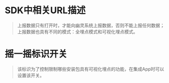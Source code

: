 # SDK中相关URL描述
> 上报数据只有打开时，才能向幽灵系统上报数据，否则不能上报任何数据；
> 上报数据也具有不同的模式：全埋点模式和可视化埋点模式。


# 摇一摇标识开关
> 该标识为了控制限制哪些安装包具有可视化埋点的功能，在集成App时可以设置该开关。